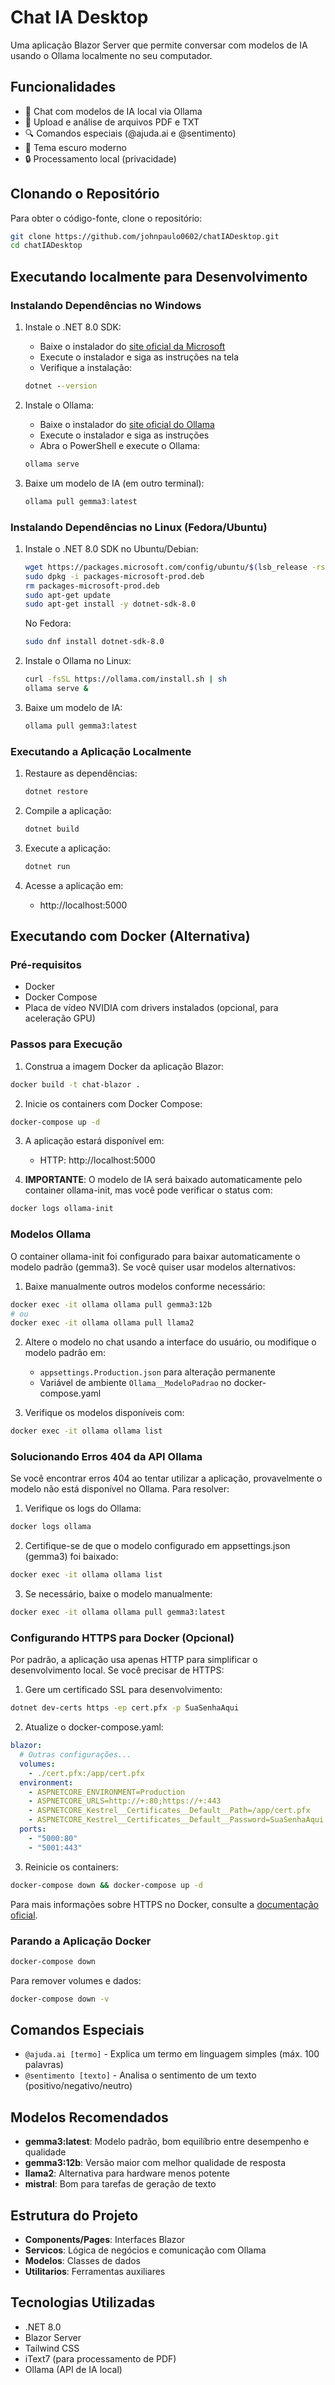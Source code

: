 # Chat IA Desktop

Uma aplicação Blazor Server que permite conversar com modelos de IA usando o Ollama localmente no seu computador.

## Funcionalidades

- 💬 Chat com modelos de IA local via Ollama
- 📁 Upload e análise de arquivos PDF e TXT
- 🔍 Comandos especiais (@ajuda.ai e @sentimento)
- 🌙 Tema escuro moderno
- 🔒 Processamento local (privacidade)

## Clonando o Repositório

Para obter o código-fonte, clone o repositório:

```bash
git clone https://github.com/johnpaulo0602/chatIADesktop.git
cd chatIADesktop
```

## Executando localmente para Desenvolvimento

### Instalando Dependências no Windows

1. Instale o .NET 8.0 SDK:
   - Baixe o instalador do [site oficial da Microsoft](https://dotnet.microsoft.com/download/dotnet/8.0)
   - Execute o instalador e siga as instruções na tela
   - Verifique a instalação:
   ```cmd
   dotnet --version
   ```

2. Instale o Ollama:
   - Baixe o instalador do [site oficial do Ollama](https://ollama.ai/download/windows)
   - Execute o instalador e siga as instruções
   - Abra o PowerShell e execute o Ollama:
   ```powershell
   ollama serve
   ```

3. Baixe um modelo de IA (em outro terminal):
   ```powershell
   ollama pull gemma3:latest
   ```

### Instalando Dependências no Linux (Fedora/Ubuntu)

1. Instale o .NET 8.0 SDK no Ubuntu/Debian:
   ```bash
   wget https://packages.microsoft.com/config/ubuntu/$(lsb_release -rs)/packages-microsoft-prod.deb -O packages-microsoft-prod.deb
   sudo dpkg -i packages-microsoft-prod.deb
   rm packages-microsoft-prod.deb
   sudo apt-get update
   sudo apt-get install -y dotnet-sdk-8.0
   ```

   No Fedora:
   ```bash
   sudo dnf install dotnet-sdk-8.0
   ```

2. Instale o Ollama no Linux:
   ```bash
   curl -fsSL https://ollama.com/install.sh | sh
   ollama serve &
   ```

3. Baixe um modelo de IA:
   ```bash
   ollama pull gemma3:latest
   ```

### Executando a Aplicação Localmente

1. Restaure as dependências:
   ```bash
   dotnet restore
   ```

2. Compile a aplicação:
   ```bash
   dotnet build
   ```

3. Execute a aplicação:
   ```bash
   dotnet run
   ```

4. Acesse a aplicação em:
   - http://localhost:5000

## Executando com Docker (Alternativa)

### Pré-requisitos
- Docker
- Docker Compose
- Placa de vídeo NVIDIA com drivers instalados (opcional, para aceleração GPU)

### Passos para Execução

1. Construa a imagem Docker da aplicação Blazor:
```bash
docker build -t chat-blazor .
```

2. Inicie os containers com Docker Compose:
```bash
docker-compose up -d
```

3. A aplicação estará disponível em:
   - HTTP: http://localhost:5000
   
4. **IMPORTANTE**: O modelo de IA será baixado automaticamente pelo container ollama-init, mas você pode verificar o status com:
```bash
docker logs ollama-init
```

### Modelos Ollama

O container ollama-init foi configurado para baixar automaticamente o modelo padrão (gemma3). Se você quiser usar modelos alternativos:

1. Baixe manualmente outros modelos conforme necessário:
```bash
docker exec -it ollama ollama pull gemma3:12b
# ou
docker exec -it ollama ollama pull llama2
```

2. Altere o modelo no chat usando a interface do usuário, ou modifique o modelo padrão em:
   - `appsettings.Production.json` para alteração permanente
   - Variável de ambiente `Ollama__ModeloPadrao` no docker-compose.yaml

3. Verifique os modelos disponíveis com:
```bash
docker exec -it ollama ollama list
```

### Solucionando Erros 404 da API Ollama

Se você encontrar erros 404 ao tentar utilizar a aplicação, provavelmente o modelo não está disponível no Ollama. Para resolver:

1. Verifique os logs do Ollama:
```bash
docker logs ollama
```

2. Certifique-se de que o modelo configurado em appsettings.json (gemma3) foi baixado:
```bash
docker exec -it ollama ollama list
```

3. Se necessário, baixe o modelo manualmente:
```bash
docker exec -it ollama ollama pull gemma3:latest
```

### Configurando HTTPS para Docker (Opcional)

Por padrão, a aplicação usa apenas HTTP para simplificar o desenvolvimento local. Se você precisar de HTTPS:

1. Gere um certificado SSL para desenvolvimento:
```bash
dotnet dev-certs https -ep cert.pfx -p SuaSenhaAqui
```

2. Atualize o docker-compose.yaml:
```yaml
blazor:
  # Outras configurações...
  volumes:
    - ./cert.pfx:/app/cert.pfx
  environment:
    - ASPNETCORE_ENVIRONMENT=Production
    - ASPNETCORE_URLS=http://+:80;https://+:443
    - ASPNETCORE_Kestrel__Certificates__Default__Path=/app/cert.pfx
    - ASPNETCORE_Kestrel__Certificates__Default__Password=SuaSenhaAqui
  ports:
    - "5000:80"
    - "5001:443"
```

3. Reinicie os containers:
```bash
docker-compose down && docker-compose up -d
```

Para mais informações sobre HTTPS no Docker, consulte a [documentação oficial](https://learn.microsoft.com/pt-br/aspnet/core/security/docker-https).

### Parando a Aplicação Docker

```bash
docker-compose down
```

Para remover volumes e dados:
```bash
docker-compose down -v
```

## Comandos Especiais

- `@ajuda.ai [termo]` - Explica um termo em linguagem simples (máx. 100 palavras)
- `@sentimento [texto]` - Analisa o sentimento de um texto (positivo/negativo/neutro)

## Modelos Recomendados

- **gemma3:latest**: Modelo padrão, bom equilíbrio entre desempenho e qualidade
- **gemma3:12b**: Versão maior com melhor qualidade de resposta
- **llama2**: Alternativa para hardware menos potente
- **mistral**: Bom para tarefas de geração de texto

## Estrutura do Projeto

- **Components/Pages**: Interfaces Blazor
- **Servicos**: Lógica de negócios e comunicação com Ollama
- **Modelos**: Classes de dados
- **Utilitarios**: Ferramentas auxiliares

## Tecnologias Utilizadas

- .NET 8.0
- Blazor Server
- Tailwind CSS
- iText7 (para processamento de PDF)
- Ollama (API de IA local)
